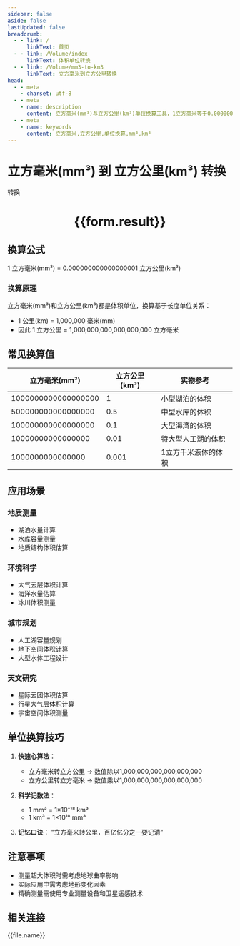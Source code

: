 ```yaml
---
sidebar: false
aside: false
lastUpdated: false
breadcrumb:
  - - link: /
      linkText: 首页
  - - link: /Volume/index
      linkText: 体积单位转换
  - - link: /Volume/mm3-to-km3
      linkText: 立方毫米到立方公里转换
head:
  - - meta
    - charset: utf-8
  - - meta
    - name: description
      content: 立方毫米(mm³)与立方公里(km³)单位换算工具，1立方毫米等于0.000000000000000001立方公里。
  - - meta
    - name: keywords
      content: 立方毫米,立方公里,单位换算,mm³,km³
---
```


# 立方毫米(mm³) 到 立方公里(km³) 转换

<script setup>
import { onMounted, reactive, inject ,ref  } from 'vue'
import { NButton,NForm ,NFormItem,NInput,NInputNumber,NSelect,NCard,useMessage ,NGrid ,NGi } from 'naive-ui'
import { defineClientComponent } from 'vitepress'
import { Volume } from '../../files';

const convert = inject('convert')
const formRef = ref(null);
const rules = {
  number:{
    required: true,
    type: 'number',
    trigger: "blur"
  }
}
const form = reactive({
  number:null,
  result:'',
  title:'立方毫米(mm³)到立方公里(km³)换算'
})

const convertHandler = (e) => {
  e.preventDefault();
  formRef.value?.validate((errors)=>{
    if (!errors) {
      form.result = `${form.number} mm³ = ${convert(form.number).from('mm3').to('km3')} km³`
    }
  })
}
</script>

<n-form size="large" :model="form" ref='formRef' :rules="rules">
  <n-form-item label="数值" path="number">
    <n-input-number size="large" style="width:100%" :min="0" v-model:value="form.number" placeholder="请输入立方毫米数值" />
  </n-form-item>
  <n-form-item>
    <n-button type="primary" style="width:100%" @click="convertHandler">转换</n-button>
  </n-form-item>
</n-form>
<n-card embedded :bordered="false" hoverable>
  <div style="text-align:center">
    <h1>{{form.result}}</h1>
  </div>
</n-card>

## 换算公式
1 立方毫米(mm³) = 0.000000000000000001 立方公里(km³)

### 换算原理
立方毫米(mm³)和立方公里(km³)都是体积单位，换算基于长度单位关系：
- 1 公里(km) = 1,000,000 毫米(mm)
- 因此 1 立方公里 = 1,000,000,000,000,000,000 立方毫米

## 常见换算值
| 立方毫米(mm³) | 立方公里(km³) | 实物参考                 |
|--------------|--------------|--------------------------|
| 1000000000000000000 | 1       | 小型湖泊的体积            |
| 500000000000000000 | 0.5     | 中型水库的体积            |
| 100000000000000000 | 0.1     | 大型海湾的体积            |
| 10000000000000000 | 0.01    | 特大型人工湖的体积        |
| 1000000000000000 | 0.001   | 1立方千米液体的体积       |

## 应用场景
### 地质测量
- 湖泊水量计算
- 水库容量测量
- 地质结构体积估算

### 环境科学  
- 大气云层体积计算
- 海洋水量估算
- 冰川体积测量

### 城市规划
- 人工湖容量规划
- 地下空间体积计算
- 大型水体工程设计

### 天文研究
- 星际云团体积估算
- 行星大气层体积计算
- 宇宙空间体积测量

## 单位换算技巧
1. **快速心算法**：
   - 立方毫米转立方公里 → 数值除以1,000,000,000,000,000,000
   - 立方公里转立方毫米 → 数值乘以1,000,000,000,000,000,000

2. **科学记数法**：
   - 1 mm³ = 1×10⁻¹⁸ km³
   - 1 km³ = 1×10¹⁸ mm³

3. **记忆口诀**：
   "立方毫米转公里，百亿亿分之一要记清"

## 注意事项
- 测量超大体积时需考虑地球曲率影响
- 实际应用中需考虑地形变化因素
- 精确测量需使用专业测量设备和卫星遥感技术

## 相关连接
<n-grid x-gap="12" :cols="4">
  <n-gi v-for="(file, index) in Volume" :key="index">
    <n-button
      text
      tag="a"
      :href="file.path"
      type="primary"
    >
      {{file.name}}
    </n-button>
  </n-gi>
</n-grid>